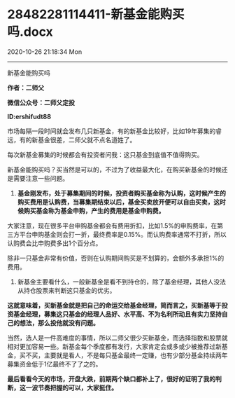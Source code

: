 # 28482281114411-新基金能购买吗.docx

2020-10-26 21:18:34 Mon

----

新基金能购买吗

__作者：二师父__

__微信公众号：二师父定投__

__ID:ershifudt88__

市场每隔一段时间就会发布几只新基金，有的新基金比较好，比如19年募集的睿远，有的新基金很差，二师父就不点名道姓了。

每次新基金募集的时候都会有投资者问我：这只基金到底值不值得购买。

新基金能购买吗？买当然是可以的，不过为了收益最大化，在购买新基金的时候还是需要注意一些问题。

1. __基金刚发布，处于募集期间的时候，投资者购买基金称为认购，这时候产生的购买费用是认购费，当募集期结束以后，基金买卖放开便可以自由买卖，这时候购买基金称为基金申购，产生的费用是基金申购费。__

大家注意，现在很多平台申购基金都会有费用折扣，比如1\.5%的申购费率，在第三方平台申购基金则会打一折，最终费率是0\.15%。而认购费率通常不打折，所以认购费会比申购费多出1个百分点。

除非一只基金非常有价值，否则在认购期间购买是不划算的，会额外多承担1%的费用。

1. 新基金主要看什么，一般新基金是看不到持仓的，除了基金经理，其他人没法从持仓股票来判断这只基金的优劣。

__这就意味着，买新基金就是把自己的命运交给基金经理，简而言之，买新基等于投资基金经理，募集这只基金的经理人品好、水平高、不为名利所动且有实力坚持自己的想法，那么投他就没有问题。__

当然，选人是一件高难度的事情，所以二师父很少买新基金，而选择指数和股票就相对更加容易一些。新基金每个季度都有发行，大家肯定会或多或少被推荐过新基金，买不买，主要就是看人，不是每只基金最终一定赚，也有少部分基金持续两年募集资金低于1亿最终不了了之的。

__最后看看今天的市场，开盘大跌，前期两个缺口都补上了，很好的证明了我的判断，这一波节奏把握的可以，大家挺住。__

